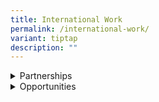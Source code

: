 ```yaml
---
title: International Work
permalink: /international-work/
variant: tiptap
description: ""
---
```

<div data-type="detailGroup" class="isomer-accordion isomer-accordion-white">
<details class="isomer-details">
<summary>Partnerships</summary>
<div data-type="detailsContent" class="isomer-details-content">
<p></p>
</div>
</details>
<details class="isomer-details">
<summary>Opportunities</summary>
<div data-type="detailsContent" class="isomer-details-content">
<p></p>
</div>
</details>
</div>
<p></p>